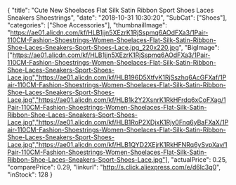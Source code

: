 {
	"title": "Cute New Shoelaces Flat Silk Satin Ribbon Sport Shoes Laces Sneakers Shoestrings",
	"date": "2018-10-31 10:30:20",
	"SubCat": ["Shoes"],
	"categories": ["Shoe Accessories"],
	"thumbnailImage": "https://ae01.alicdn.com/kf/HLB1jjn5XEzrK1RjSspmq6AOdFXa3/1Pair-110CM-Fashion-Shoestrings-Women-Shoelaces-Flat-Silk-Satin-Ribbon-Shoe-Laces-Sneakers-Sport-Shoes-Lace.jpg_220x220.jpg",
	"BigImage": ["https://ae01.alicdn.com/kf/HLB1jjn5XEzrK1RjSspmq6AOdFXa3/1Pair-110CM-Fashion-Shoestrings-Women-Shoelaces-Flat-Silk-Satin-Ribbon-Shoe-Laces-Sneakers-Sport-Shoes-Lace.jpg","https://ae01.alicdn.com/kf/HLB196D5XtfvK1RjSszhq6AcGFXaf/1Pair-110CM-Fashion-Shoestrings-Women-Shoelaces-Flat-Silk-Satin-Ribbon-Shoe-Laces-Sneakers-Sport-Shoes-Lace.jpg","https://ae01.alicdn.com/kf/HLB1k2Y2XsnrK1RkHFrdq6xCoFXag/1Pair-110CM-Fashion-Shoestrings-Women-Shoelaces-Flat-Silk-Satin-Ribbon-Shoe-Laces-Sneakers-Sport-Shoes-Lace.jpg","https://ae01.alicdn.com/kf/HLB1RoP2XDjxK1Rjy0Fnq6yBaFXaX/1Pair-110CM-Fashion-Shoestrings-Women-Shoelaces-Flat-Silk-Satin-Ribbon-Shoe-Laces-Sneakers-Sport-Shoes-Lace.jpg","https://ae01.alicdn.com/kf/HLB1QYD2XEjrK1RkHFNRq6ySvpXav/1Pair-110CM-Fashion-Shoestrings-Women-Shoelaces-Flat-Silk-Satin-Ribbon-Shoe-Laces-Sneakers-Sport-Shoes-Lace.jpg"],
	"actualPrice": 0.25,
	"comparePrice": 0.29,
	"linkurl": "http://s.click.aliexpress.com/e/d6lc3q0",
	"inStock": 128
}
